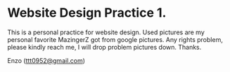 # Website Design Practice 1.

This is a personal practice for website design.
Used pictures are my personal favorite MazingerZ got from google pictures.
Any rights problem, please kindly reach me, I will drop problem pictures down.
Thanks.

Enzo (ttt0952@gmail.com)
